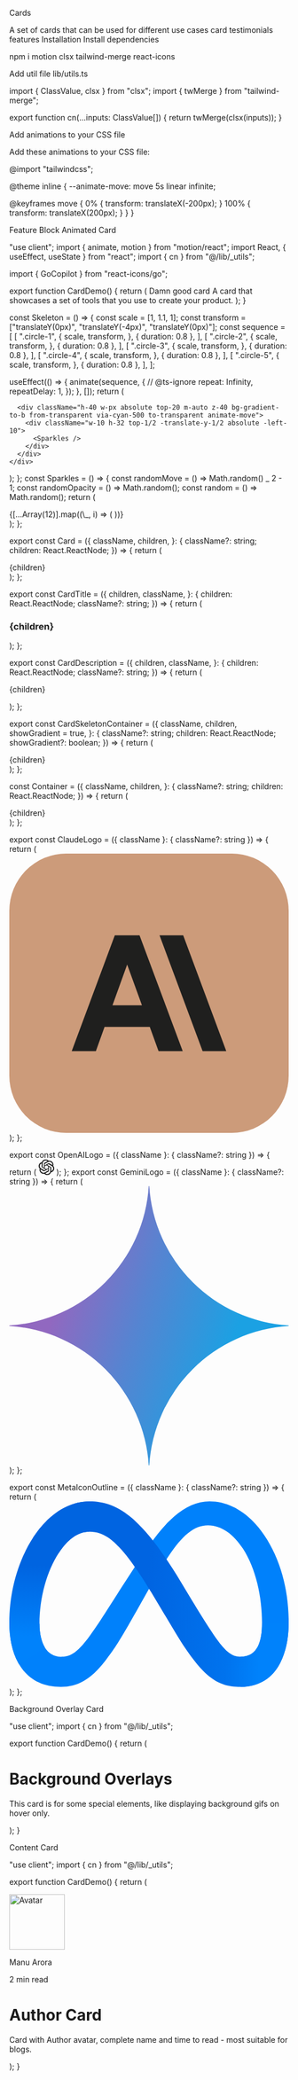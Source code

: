 Cards

A set of cards that can be used for different use cases
card
testimonials
features
Installation
Install dependencies

npm i motion clsx tailwind-merge react-icons

Add util file
lib/utils.ts

import { ClassValue, clsx } from "clsx";
import { twMerge } from "tailwind-merge";

export function cn(...inputs: ClassValue[]) {
return twMerge(clsx(inputs));
}

Add animations to your CSS file

Add these animations to your CSS file:

@import "tailwindcss";

@theme inline {
--animate-move: move 5s linear infinite;

@keyframes move {
0% {
transform: translateX(-200px);
}
100% {
transform: translateX(200px);
}
}
}

Feature Block Animated Card

"use client";
import { animate, motion } from "motion/react";
import React, { useEffect, useState } from "react";
import { cn } from "@/lib/_utils";

import { GoCopilot } from "react-icons/go";

export function CardDemo() {
return (
<Card>
<CardSkeletonContainer>
<Skeleton />
</CardSkeletonContainer>
<CardTitle>Damn good card</CardTitle>
<CardDescription>
A card that showcases a set of tools that you use to create your
product.
</CardDescription>
</Card>
);
}

const Skeleton = () => {
const scale = [1, 1.1, 1];
const transform = ["translateY(0px)", "translateY(-4px)", "translateY(0px)"];
const sequence = [
[
".circle-1",
{
scale,
transform,
},
{ duration: 0.8 },
],
[
".circle-2",
{
scale,
transform,
},
{ duration: 0.8 },
],
[
".circle-3",
{
scale,
transform,
},
{ duration: 0.8 },
],
[
".circle-4",
{
scale,
transform,
},
{ duration: 0.8 },
],
[
".circle-5",
{
scale,
transform,
},
{ duration: 0.8 },
],
];

useEffect(() => {
animate(sequence, {
// @ts-ignore
repeat: Infinity,
repeatDelay: 1,
});
}, []);
return (
<div className="p-8 overflow-hidden h-full relative flex items-center justify-center">
<div className="flex flex-row shrink-0 justify-center items-center gap-2">
<Container className="h-8 w-8 circle-1">
<ClaudeLogo className="h-4 w-4 " />
</Container>
<Container className="h-12 w-12 circle-2">
<GoCopilot className="h-6 w-6 dark:text-white" />
</Container>
<Container className="circle-3">
<OpenAILogo className="h-8 w-8 dark:text-white" />
</Container>
<Container className="h-12 w-12 circle-4">
<MetaIconOutline className="h-6 w-6 " />
</Container>
<Container className="h-8 w-8 circle-5">
<GeminiLogo className="h-4 w-4 " />
</Container>
</div>

      <div className="h-40 w-px absolute top-20 m-auto z-40 bg-gradient-to-b from-transparent via-cyan-500 to-transparent animate-move">
        <div className="w-10 h-32 top-1/2 -translate-y-1/2 absolute -left-10">
          <Sparkles />
        </div>
      </div>
    </div>

);
};
const Sparkles = () => {
const randomMove = () => Math.random() _ 2 - 1;
const randomOpacity = () => Math.random();
const random = () => Math.random();
return (
<div className="absolute inset-0">
{[...Array(12)].map((\_, i) => (
<motion.span
key={`star-${i}`}
animate={{
top: `calc(${random() _ 100}% + ${randomMove()}px)`,
            left: `calc(${random() _ 100}% + ${randomMove()}px)`,
opacity: randomOpacity(),
scale: [1, 1.2, 0],
}}
transition={{
duration: random() _ 2 + 4,
repeat: Infinity,
ease: "linear",
}}
style={{
            position: "absolute",
            top: `${random() * 100}%`,
            left: `${random() * 100}%`,
            width: `2px`,
            height: `2px`,
            borderRadius: "50%",
            zIndex: 1,
          }}
className="inline-block bg-black dark:bg-white" ></motion.span>
))}
</div>
);
};

export const Card = ({
className,
children,
}: {
className?: string;
children: React.ReactNode;
}) => {
return (
<div
className={cn(
"max-w-sm w-full mx-auto p-8 rounded-xl border border-[rgba(255,255,255,0.10)] dark:bg-[rgba(40,40,40,0.70)] bg-gray-100 shadow-[2px_4px_16px_0px_rgba(248,248,248,0.06)_inset] group",
className
)} >
{children}
</div>
);
};

export const CardTitle = ({
children,
className,
}: {
children: React.ReactNode;
className?: string;
}) => {
return (
<h3
className={cn(
"text-lg font-semibold text-gray-800 dark:text-white py-2",
className
)} >
{children}
</h3>
);
};

export const CardDescription = ({
children,
className,
}: {
children: React.ReactNode;
className?: string;
}) => {
return (
<p
className={cn(
"text-sm font-normal text-neutral-600 dark:text-neutral-400 max-w-sm",
className
)} >
{children}
</p>
);
};

export const CardSkeletonContainer = ({
className,
children,
showGradient = true,
}: {
className?: string;
children: React.ReactNode;
showGradient?: boolean;
}) => {
return (
<div
className={cn(
"h-[15rem] md:h-[20rem] rounded-xl z-40",
className,
showGradient &&
"bg-neutral-300 dark:bg-[rgba(40,40,40,0.70)] [mask-image:radial-gradient(50%_50%_at_50%_50%,white_0%,transparent_100%)]"
)} >
{children}
</div>
);
};

const Container = ({
className,
children,
}: {
className?: string;
children: React.ReactNode;
}) => {
return (
<div
className={cn(
`h-16 w-16 rounded-full flex items-center justify-center bg-[rgba(248,248,248,0.01)]
    shadow-[0px_0px_8px_0px_rgba(248,248,248,0.25)_inset,0px_32px_24px_-16px_rgba(0,0,0,0.40)]
    `,
className
)} >
{children}
</div>
);
};

export const ClaudeLogo = ({ className }: { className?: string }) => {
return (
<svg
      xmlns="http://www.w3.org/2000/svg"
      shapeRendering="geometricPrecision"
      textRendering="geometricPrecision"
      imageRendering="optimizeQuality"
      fillRule="evenodd"
      clipRule="evenodd"
      viewBox="0 0 512 512"
      className={className}
    >
<rect fill="#CC9B7A" width="512" height="512" rx="104.187" ry="105.042" />
<path
        fill="#1F1F1E"
        fillRule="nonzero"
        d="M318.663 149.787h-43.368l78.952 212.423 43.368.004-78.952-212.427zm-125.326 0l-78.952 212.427h44.255l15.932-44.608 82.846-.004 16.107 44.612h44.255l-79.126-212.427h-45.317zm-4.251 128.341l26.91-74.701 27.083 74.701h-53.993z"
      />
</svg>
);
};

export const OpenAILogo = ({ className }: { className?: string }) => {
return (
<svg
      className={className}
      width="28"
      viewBox="0 0 28 28"
      fill="none"
      xmlns="http://www.w3.org/2000/svg"
    >
<path
        d="M26.153 11.46a6.888 6.888 0 0 0-.608-5.73 7.117 7.117 0 0 0-3.29-2.93 7.238 7.238 0 0 0-4.41-.454 7.065 7.065 0 0 0-2.41-1.742A7.15 7.15 0 0 0 12.514 0a7.216 7.216 0 0 0-4.217 1.346 7.061 7.061 0 0 0-2.603 3.539 7.12 7.12 0 0 0-2.734 1.188A7.012 7.012 0 0 0 .966 8.268a6.979 6.979 0 0 0 .88 8.273 6.89 6.89 0 0 0 .607 5.729 7.117 7.117 0 0 0 3.29 2.93 7.238 7.238 0 0 0 4.41.454 7.061 7.061 0 0 0 2.409 1.742c.92.404 1.916.61 2.923.604a7.215 7.215 0 0 0 4.22-1.345 7.06 7.06 0 0 0 2.605-3.543 7.116 7.116 0 0 0 2.734-1.187 7.01 7.01 0 0 0 1.993-2.196 6.978 6.978 0 0 0-.884-8.27Zm-10.61 14.71c-1.412 0-2.505-.428-3.46-1.215.043-.023.119-.064.168-.094l5.65-3.22a.911.911 0 0 0 .464-.793v-7.86l2.389 1.36a.087.087 0 0 1 .046.065v6.508c0 2.952-2.491 5.248-5.257 5.248ZM4.062 21.354a5.17 5.17 0 0 1-.635-3.516c.042.025.115.07.168.1l5.65 3.22a.928.928 0 0 0 .928 0l6.898-3.93v2.72a.083.083 0 0 1-.034.072l-5.711 3.255a5.386 5.386 0 0 1-4.035.522 5.315 5.315 0 0 1-3.23-2.443ZM2.573 9.184a5.283 5.283 0 0 1 2.768-2.301V13.515a.895.895 0 0 0 .464.793l6.897 3.93-2.388 1.36a.087.087 0 0 1-.08.008L4.52 16.349a5.262 5.262 0 0 1-2.475-3.185 5.192 5.192 0 0 1 .527-3.98Zm19.623 4.506-6.898-3.93 2.388-1.36a.087.087 0 0 1 .08-.008l5.713 3.255a5.28 5.28 0 0 1 2.054 2.118 5.19 5.19 0 0 1-.488 5.608 5.314 5.314 0 0 1-2.39 1.742v-6.633a.896.896 0 0 0-.459-.792Zm2.377-3.533a7.973 7.973 0 0 0-.168-.099l-5.65-3.22a.93.93 0 0 0-.928 0l-6.898 3.93V8.046a.083.083 0 0 1 .034-.072l5.712-3.251a5.375 5.375 0 0 1 5.698.241 5.262 5.262 0 0 1 1.865 2.28c.39.92.506 1.93.335 2.913ZM9.631 15.009l-2.39-1.36a.083.083 0 0 1-.046-.065V7.075c.001-.997.29-1.973.832-2.814a5.297 5.297 0 0 1 2.231-1.935 5.382 5.382 0 0 1 5.659.72 4.89 4.89 0 0 0-.168.093l-5.65 3.22a.913.913 0 0 0-.465.793l-.003 7.857Zm1.297-2.76L14 10.5l3.072 1.75v3.5L14 17.499l-3.072-1.75v-3.5Z"
        fill="currentColor"
      ></path>
</svg>
);
};
export const GeminiLogo = ({ className }: { className?: string }) => {
return (
<svg
      fill="none"
      xmlns="http://www.w3.org/2000/svg"
      viewBox="0 0 16 16"
      className={className}
    >
<path
        d="M16 8.016A8.522 8.522 0 008.016 16h-.032A8.521 8.521 0 000 8.016v-.032A8.521 8.521 0 007.984 0h.032A8.522 8.522 0 0016 7.984v.032z"
        fill="url(#prefix__paint0_radial_980_20147)"
      />
<defs>
<radialGradient
          id="prefix__paint0_radial_980_20147"
          cx="0"
          cy="0"
          r="1"
          gradientUnits="userSpaceOnUse"
          gradientTransform="matrix(16.1326 5.4553 -43.70045 129.2322 1.588 6.503)"
        >
<stop offset=".067" stop-color="#9168C0" />
<stop offset=".343" stop-color="#5684D1" />
<stop offset=".672" stop-color="#1BA1E3" />
</radialGradient>
</defs>
</svg>
);
};

export const MetaIconOutline = ({ className }: { className?: string }) => {
return (
<svg
      id="Layer_1"
      data-name="Layer 1"
      xmlns="http://www.w3.org/2000/svg"
      viewBox="0 0 287.56 191"
      className={className}
    >
<defs>
<linearGradient
          id="linear-gradient"
          x1="62.34"
          y1="101.45"
          x2="260.34"
          y2="91.45"
          gradientTransform="matrix(1, 0, 0, -1, 0, 192)"
          gradientUnits="userSpaceOnUse"
        >
<stop offset="0" stop-color="#0064e1" />
<stop offset="0.4" stop-color="#0064e1" />
<stop offset="0.83" stop-color="#0073ee" />
<stop offset="1" stop-color="#0082fb" />
</linearGradient>
<linearGradient
          id="linear-gradient-2"
          x1="41.42"
          y1="53"
          x2="41.42"
          y2="126"
          gradientTransform="matrix(1, 0, 0, -1, 0, 192)"
          gradientUnits="userSpaceOnUse"
        >
<stop offset="0" stop-color="#0082fb" />
<stop offset="1" stop-color="#0064e0" />
</linearGradient>
</defs>
<path
        fill="#0081fb"
        d="M31.06,126c0,11,2.41,19.41,5.56,24.51A19,19,0,0,0,53.19,160c8.1,0,15.51-2,29.79-21.76,11.44-15.83,24.92-38,34-52l15.36-23.6c10.67-16.39,23-34.61,37.18-47C181.07,5.6,193.54,0,206.09,0c21.07,0,41.14,12.21,56.5,35.11,16.81,25.08,25,56.67,25,89.27,0,19.38-3.82,33.62-10.32,44.87C271,180.13,258.72,191,238.13,191V160c17.63,0,22-16.2,22-34.74,0-26.42-6.16-55.74-19.73-76.69-9.63-14.86-22.11-23.94-35.84-23.94-14.85,0-26.8,11.2-40.23,31.17-7.14,10.61-14.47,23.54-22.7,38.13l-9.06,16c-18.2,32.27-22.81,39.62-31.91,51.75C84.74,183,71.12,191,53.19,191c-21.27,0-34.72-9.21-43-23.09C3.34,156.6,0,141.76,0,124.85Z"
      />
<path
        fill="url(#linear-gradient)"
        d="M24.49,37.3C38.73,15.35,59.28,0,82.85,0c13.65,0,27.22,4,41.39,15.61,15.5,12.65,32,33.48,52.63,67.81l7.39,12.32c17.84,29.72,28,45,33.93,52.22,7.64,9.26,13,12,19.94,12,17.63,0,22-16.2,22-34.74l27.4-.86c0,19.38-3.82,33.62-10.32,44.87C271,180.13,258.72,191,238.13,191c-12.8,0-24.14-2.78-36.68-14.61-9.64-9.08-20.91-25.21-29.58-39.71L146.08,93.6c-12.94-21.62-24.81-37.74-31.68-45C107,40.71,97.51,31.23,82.35,31.23c-12.27,0-22.69,8.61-31.41,21.78Z"
      />
<path
        fill="url(#linear-gradient-2)"
        d="M82.35,31.23c-12.27,0-22.69,8.61-31.41,21.78C38.61,71.62,31.06,99.34,31.06,126c0,11,2.41,19.41,5.56,24.51L10.14,167.91C3.34,156.6,0,141.76,0,124.85,0,94.1,8.44,62.05,24.49,37.3,38.73,15.35,59.28,0,82.85,0Z"
      />
</svg>
);
};

Background Overlay Card

"use client";
import { cn } from "@/lib/_utils";


export function CardDemo() {
return (
<div className="max-w-xs w-full">
<div
className={cn(
"group w-full cursor-pointer overflow-hidden relative card h-96 rounded-md shadow-xl mx-auto flex flex-col justify-end p-4 border border-transparent dark:border-neutral-800",
"bg-[url(https://images.unsplash.com/photo-1476842634003-7dcca8f832de?ixid=MnwxMjA3fDB8MHxwaG90by1wYWdlfHx8fGVufDB8fHx8&ixlib=rb-1.2.1&auto=format&fit=crop&w=1650&q=80)] bg-cover",
// Preload hover image by setting it in a pseudo-element
"before:bg-[url(https://i.giphy.com/media/v1.Y2lkPTc5MGI3NjExNWlodTF3MjJ3NnJiY3Rlc2J0ZmE0c28yeWoxc3gxY2VtZzA5ejF1NSZlcD12MV9pbnRlcm5hbF9naWZfYnlfaWQmY3Q9Zw/syEfLvksYQnmM/giphy.gif)] before:fixed before:inset-0 before:opacity-0 before:z-[-1]",
"hover:bg-[url(https://i.giphy.com/media/v1.Y2lkPTc5MGI3NjExNWlodTF3MjJ3NnJiY3Rlc2J0ZmE0c28yeWoxc3gxY2VtZzA5ejF1NSZlcD12MV9pbnRlcm5hbF9naWZfYnlfaWQmY3Q9Zw/syEfLvksYQnmM/giphy.gif)]",
"hover:after:content-[''] hover:after:absolute hover:after:inset-0 hover:after:bg-black hover:after:opacity-50",
"transition-all duration-500"
)} >
<div className="text relative z-50">
<h1 className="font-bold text-xl md:text-3xl text-gray-50 relative">
Background Overlays
</h1>
<p className="font-normal text-base text-gray-50 relative my-4">
This card is for some special elements, like displaying background
gifs on hover only.
</p>
</div>
</div>
</div>
);
}

Content Card

"use client";
import { cn } from "@/lib/_utils";


export function CardDemo() {
return (
<div className="max-w-xs w-full group/card">
<div
className={cn(
" cursor-pointer overflow-hidden relative card h-96 rounded-md shadow-xl max-w-sm mx-auto backgroundImage flex flex-col justify-between p-4",
"bg-[url(https://images.unsplash.com/photo-1544077960-604201fe74bc?ixid=MnwxMjA3fDB8MHxwaG90by1wYWdlfHx8fGVufDB8fHx8&ixlib=rb-1.2.1&auto=format&fit=crop&w=1651&q=80)] bg-cover"
)} >
<div className="absolute w-full h-full top-0 left-0 transition duration-300 group-hover/card:bg-black opacity-60"></div>
<div className="flex flex-row items-center space-x-4 z-10">
<img
            height="100"
            width="100"
            alt="Avatar"
            src="/manu.png"
            className="h-10 w-10 rounded-full border-2 object-cover"
          />
<div className="flex flex-col">
<p className="font-normal text-base text-gray-50 relative z-10">
Manu Arora
</p>
<p className="text-sm text-gray-400">2 min read</p>
</div>
</div>
<div className="text content">
<h1 className="font-bold text-xl md:text-2xl text-gray-50 relative z-10">
Author Card
</h1>
<p className="font-normal text-sm text-gray-50 relative z-10 my-4">
Card with Author avatar, complete name and time to read - most
suitable for blogs.
</p>
</div>
</div>
</div>
);
}
